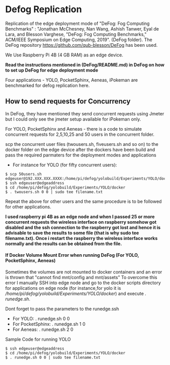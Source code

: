 # Defog Replication

 Replication of the edge deployment mode of "DeFog: Fog Computing Benchmarks" : "Jonathan McChesney, Nan Wang, Ashish Tanwer, Eyal de Lara, and Blesson Varghese, "DeFog: Fog Computing Benchmarks," ACM/IEEE Symposium on Edge Computing, 2019". (DeFog folder). The DeFog repository https://github.com/qub-blesson/DeFog has been used.

We Use Raspberry Pi 4B (4 GB RAM) as an edge device.

**Read the instructions mentioned in (DeFog/README.md) in DeFog on how to set up DeFog for edge deployment mode**

Four applications - YOLO, PocketSphinx, Aeneas, iPokeman are benchmarked for defog replication here. 

## How to send requests for Concurrency

In DeFog, they have mentioned they send concurrent requests using Jmeter but I could only see the jmeter setup available for iPokeman only. 

For YOLO, PocketSphinx and Aeneas - there is a code to simulate concurrent requests for 2,5,10,25 and 50 users in the concurrent folder.

scp the concurrent user files (twousers.sh, fiveusers.sh and so on) to the docker folder on the edge device after the dockers have been build and pass the required parmaters for the deployment modes and applications 

- For instance for YOLO (for fifty concurrent users):
```
$ scp 50users.sh edgeuser@192.XXX.XXX.XXXX:/home/pi/defog/yolobuild/Experiments/YOLO/docker
$ ssh edgeuser@edgeaddress
$ cd /home/pi/defog/yolobuild/Experiments/YOLO/docker
$ . twousers.sh 0 0 | sudo tee filename.txt
```

Repeat the above for other users and the same procedure is to be followed for other applications. 

**I used raspberry pi 4B as an edge node and when I passed 25 or more concurrent requests the wireless interface on raspberry somehow got disabled and the ssh connection to the raspberry got lost and hence it is advisable to save the results to some file (that is why sudo tee filename.txt). Once i restart the raspberry the wireless interface works normally and the results can be obtained from the file.** 

#### If Docker Volume Mount Error when running DeFog (For YOLO, PocketSphinx, Aeneas)

Sometimes the volumes are not mounted to docker containers and an error is thrown that "cannot find mnt/config and mnt/assets"
To overcome this error I manually SSH into edge node and go to the docker scripts directory for applications on edge node (for instance,for yolo it is */home/pi/defog/yolobuild/Experiments/YOLO/docker*) and execute *. runedge.sh*. 

Dont forget to pass the parameters to the runedge.ssh
- For YOLO:   . runedge.sh 0 0 
- For PocketSphinx:   . runedge.sh 1 0 
- For Aeneas:   . runedge.sh 2 0 

Sample Code for running YOLO 
```
$ ssh edgeuser@edgeaddress
$ cd /home/pi/defog/yolobuild/Experiments/YOLO/docker
$ . runedge.sh 0 0 | sudo tee filename.txt
```

